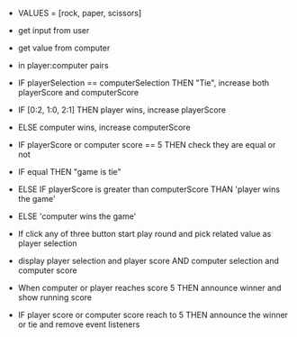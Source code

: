 - VALUES = [rock, paper, scissors]
- get input from user
- get value from computer

- in player:computer pairs 
- IF playerSelection == computerSelection THEN "Tie", increase both playerScore and computerScore
- IF [0:2, 1:0, 2:1] THEN player wins, increase playerScore
- ELSE computer wins, increase computerScore

- IF playerScore or computer score == 5 THEN check they are equal or not
- IF equal THEN "game is tie"
- ELSE IF playerScore is greater than computerScore THAN 'player wins the game'
- ELSE 'computer wins the game'

- If click any of three button start play round and pick related value as player selection
- display player selection and player score AND computer selection and computer score
- When computer or player reaches score 5 THEN announce winner and show running score

- IF player score or computer score reach to 5 THEN announce the winner or tie and remove event listeners